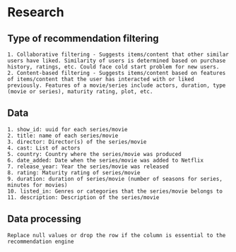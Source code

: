 # Research
## Type of recommendation filtering
    1. Collaborative filtering - Suggests items/content that other similar users have liked. Similarity of users is determined based on purchase history, ratings, etc. Could face cold start problem for new users.
    2. Content-based filtering - Suggests items/content based on features of items/content that the user has interacted with or liked previously. Features of a movie/series include actors, duration, type (movie or series), maturity rating, plot, etc.

## Data
    1. show_id: uuid for each series/movie
    2. title: name of each series/movie
    3. director: Director(s) of the series/movie
    4. cast: List of actors
    5. country: Country where the series/movie was produced
    6. date_added: Date when the series/movie was added to Netflix
    7. release_year: Year the series/movie was released
    8. rating: Maturity rating of series/movie
    9. duration: duration of series/movie (number of seasons for series, minutes for movies)
    10. listed_in: Genres or categories that the series/movie belongs to
    11. description: Description of the series/movie
## Data processing
    Replace null values or drop the row if the column is essential to the recommendation engine
